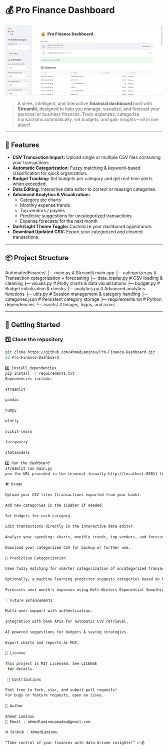 # 💰 Pro Finance Dashboard

![Finance Dashboard Banner](goPro.png)

> A sleek, intelligent, and interactive **financial dashboard** built with **Streamlit**, designed to help you manage, visualize, and forecast your personal or business finances. Track expenses, categorize transactions automatically, set budgets, and gain insights—all in one place!

---

## 🌟 Features

- **CSV Transaction Import:** Upload single or multiple CSV files containing your transactions.  
- **Automatic Categorization:** Fuzzy matching & keyword-based classification for quick organization.  
- **Budget Tracking:** Set budgets per category and get real-time alerts when exceeded.  
- **Data Editing:** Interactive data editor to correct or reassign categories.  
- **Advanced Analytics & Visualization:**  
  - Category pie charts  
  - Monthly expense trends  
  - Top vendors / payees  
  - Predictive suggestions for uncategorized transactions  
  - Expense forecasts for the next month  
- **Dark/Light Theme Toggle:** Customize your dashboard appearance.  
- **Download Updated CSV:** Export your categorized and cleaned transactions.  

---

## 📦 Project Structure

AutomatedFinance/
├─ main.py # Streamlit main app
├─ categorizer.py # Transaction categorization + forecasting
├─ data_loader.py # CSV loading & cleaning
├─ visuals.py # Plotly charts & data visualizations
├─ budget.py # Budget initialization & checks
├─ analytics.py # Advanced analytics functions
├─ utils.py # Session management & category handling
├─ categories.json # Persistent category storage
├─ requirements.txt # Python dependencies
└─ assets/ # Images, logos, and icons


---

## 🚀 Getting Started

### 1️⃣ Clone the repository

```bash
git clone https://github.com/AhmedLaminou/Pro-Finance-Dashboard.git
cd Pro-Finance-Dashboard

2️⃣ Install dependencies
pip install -r requirements.txt
Dependencies include:

streamlit

pandas

numpy

plotly

scikit-learn

fuzzywuzzy

statsmodels

3️⃣ Run the dashboard
streamlit run main.py
pen the URL provided in the terminal (usually http://localhost:8501) to access your dashboard.

🛠 Usage

Upload your CSV files (transactions exported from your bank).

Add new categories in the sidebar if needed.

Set budgets for each category.

Edit transactions directly in the interactive data editor.

Analyze your spending: charts, monthly trends, top vendors, and forecasts.

Download your categorized CSV for backup or further use.

🔮 Predictive Categorization

Uses fuzzy matching for smarter categorization of uncategorized transactions.

Optionally, a machine learning predictor suggests categories based on historical data.

Forecasts next month’s expenses using Holt-Winters Exponential Smoothing.

💡 Future Enhancements

Multi-user support with authentication.

Integration with bank APIs for automatic CSV retrieval.

AI-powered suggestions for budgets & saving strategies.

Export charts and reports as PDF.

📄 License

This project is MIT Licensed. See LICENSE
 for details.

 🤝 Contributions

Feel free to fork, star, and submit pull requests!
For bugs or feature requests, open an issue.

📌 Author

Ahmed Laminou
📧 Email : ahmedlaminouamadou@gmail.com

🌐 GitHub : AhmedLaminou

“Take control of your finances with data-driven insights!” 💹💰

